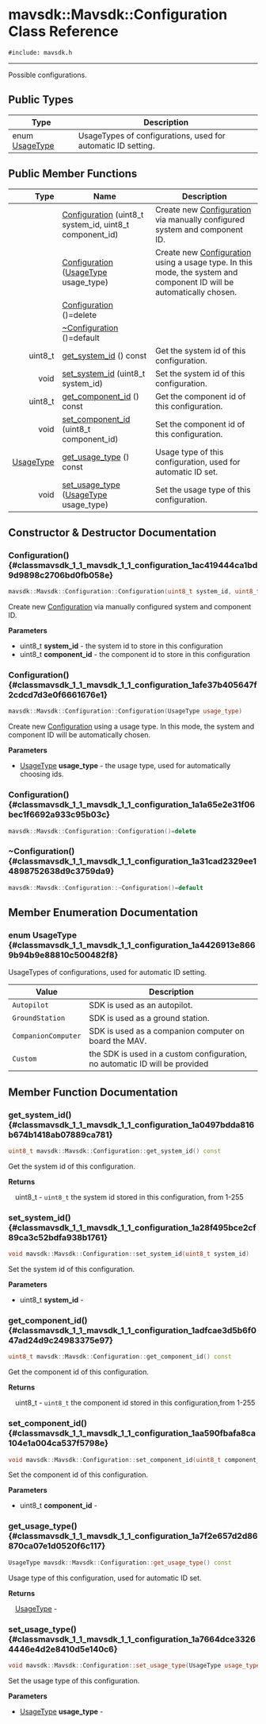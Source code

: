 # mavsdk::Mavsdk::Configuration Class Reference
`#include: mavsdk.h`

----


Possible configurations. 


## Public Types


Type | Description
--- | ---
enum [UsageType](#classmavsdk_1_1_mavsdk_1_1_configuration_1a4426913e8669b94b9e88810c500482f8) | UsageTypes of configurations, used for automatic ID setting.

## Public Member Functions


Type | Name | Description
---: | --- | ---
&nbsp; | [Configuration](#classmavsdk_1_1_mavsdk_1_1_configuration_1ac419444ca1bd9d9898c2706bd0fb058e) (uint8_t system_id, uint8_t component_id) | Create new [Configuration](classmavsdk_1_1_mavsdk_1_1_configuration.md) via manually configured system and component ID.
&nbsp; | [Configuration](#classmavsdk_1_1_mavsdk_1_1_configuration_1afe37b405647f2cdcd7d3e0f6661676e1) ([UsageType](classmavsdk_1_1_mavsdk_1_1_configuration.md#classmavsdk_1_1_mavsdk_1_1_configuration_1a4426913e8669b94b9e88810c500482f8) usage_type) | Create new [Configuration](classmavsdk_1_1_mavsdk_1_1_configuration.md) using a usage type. In this mode, the system and component ID will be automatically chosen.
&nbsp; | [Configuration](#classmavsdk_1_1_mavsdk_1_1_configuration_1a1a65e2e31f06bec1f6692a933c95b03c) ()=delete |
&nbsp; | [~Configuration](#classmavsdk_1_1_mavsdk_1_1_configuration_1a31cad2329ee14898752638d9c3759da9) ()=default |
uint8_t | [get_system_id](#classmavsdk_1_1_mavsdk_1_1_configuration_1a0497bdda816b674b1418ab07889ca781) () const | Get the system id of this configuration.
void | [set_system_id](#classmavsdk_1_1_mavsdk_1_1_configuration_1a28f495bce2cf89ca3c52bdfa938b1761) (uint8_t system_id) | Set the system id of this configuration.
uint8_t | [get_component_id](#classmavsdk_1_1_mavsdk_1_1_configuration_1adfcae3d5b6f047ad24d9c24983375e97) () const | Get the component id of this configuration.
void | [set_component_id](#classmavsdk_1_1_mavsdk_1_1_configuration_1aa590fbafa8ca104e1a004ca537f5798e) (uint8_t component_id) | Set the component id of this configuration.
[UsageType](classmavsdk_1_1_mavsdk_1_1_configuration.md#classmavsdk_1_1_mavsdk_1_1_configuration_1a4426913e8669b94b9e88810c500482f8) | [get_usage_type](#classmavsdk_1_1_mavsdk_1_1_configuration_1a7f2e657d2d86870ca07e1d0520f6c117) () const | Usage type of this configuration, used for automatic ID set.
void | [set_usage_type](#classmavsdk_1_1_mavsdk_1_1_configuration_1a7664dce33264446e4d2e8410d5e140c6) ([UsageType](classmavsdk_1_1_mavsdk_1_1_configuration.md#classmavsdk_1_1_mavsdk_1_1_configuration_1a4426913e8669b94b9e88810c500482f8) usage_type) | Set the usage type of this configuration.


## Constructor & Destructor Documentation


### Configuration() {#classmavsdk_1_1_mavsdk_1_1_configuration_1ac419444ca1bd9d9898c2706bd0fb058e}
```cpp
mavsdk::Mavsdk::Configuration::Configuration(uint8_t system_id, uint8_t component_id)
```


Create new [Configuration](classmavsdk_1_1_mavsdk_1_1_configuration.md) via manually configured system and component ID.


**Parameters**

* uint8_t **system_id** - the system id to store in this configuration
* uint8_t **component_id** - the component id to store in this configuration

### Configuration() {#classmavsdk_1_1_mavsdk_1_1_configuration_1afe37b405647f2cdcd7d3e0f6661676e1}
```cpp
mavsdk::Mavsdk::Configuration::Configuration(UsageType usage_type)
```


Create new [Configuration](classmavsdk_1_1_mavsdk_1_1_configuration.md) using a usage type. In this mode, the system and component ID will be automatically chosen.


**Parameters**

* [UsageType](classmavsdk_1_1_mavsdk_1_1_configuration.md#classmavsdk_1_1_mavsdk_1_1_configuration_1a4426913e8669b94b9e88810c500482f8) **usage_type** - the usage type, used for automatically choosing ids.

### Configuration() {#classmavsdk_1_1_mavsdk_1_1_configuration_1a1a65e2e31f06bec1f6692a933c95b03c}
```cpp
mavsdk::Mavsdk::Configuration::Configuration()=delete
```


### ~Configuration() {#classmavsdk_1_1_mavsdk_1_1_configuration_1a31cad2329ee14898752638d9c3759da9}
```cpp
mavsdk::Mavsdk::Configuration::~Configuration()=default
```


## Member Enumeration Documentation


### enum UsageType {#classmavsdk_1_1_mavsdk_1_1_configuration_1a4426913e8669b94b9e88810c500482f8}


UsageTypes of configurations, used for automatic ID setting.


Value | Description
--- | ---
<span id="classmavsdk_1_1_mavsdk_1_1_configuration_1a4426913e8669b94b9e88810c500482f8a6ca1d2b081cc474f42cb95e3d04e6e68"></span> `Autopilot` | SDK is used as an autopilot. 
<span id="classmavsdk_1_1_mavsdk_1_1_configuration_1a4426913e8669b94b9e88810c500482f8af64f82089eddc6133add8c55c65d6687"></span> `GroundStation` | SDK is used as a ground station. 
<span id="classmavsdk_1_1_mavsdk_1_1_configuration_1a4426913e8669b94b9e88810c500482f8a8f2f82e1a7aa48819e9530d5c4977477"></span> `CompanionComputer` | SDK is used as a companion computer on board the MAV. 
<span id="classmavsdk_1_1_mavsdk_1_1_configuration_1a4426913e8669b94b9e88810c500482f8a90589c47f06eb971d548591f23c285af"></span> `Custom` | the SDK is used in a custom configuration, no automatic ID will be provided 

## Member Function Documentation


### get_system_id() {#classmavsdk_1_1_mavsdk_1_1_configuration_1a0497bdda816b674b1418ab07889ca781}
```cpp
uint8_t mavsdk::Mavsdk::Configuration::get_system_id() const
```


Get the system id of this configuration.


**Returns**

&emsp;uint8_t - `uint8_t` the system id stored in this configuration, from 1-255

### set_system_id() {#classmavsdk_1_1_mavsdk_1_1_configuration_1a28f495bce2cf89ca3c52bdfa938b1761}
```cpp
void mavsdk::Mavsdk::Configuration::set_system_id(uint8_t system_id)
```


Set the system id of this configuration.


**Parameters**

* uint8_t **system_id** - 

### get_component_id() {#classmavsdk_1_1_mavsdk_1_1_configuration_1adfcae3d5b6f047ad24d9c24983375e97}
```cpp
uint8_t mavsdk::Mavsdk::Configuration::get_component_id() const
```


Get the component id of this configuration.


**Returns**

&emsp;uint8_t - `uint8_t` the component id stored in this configuration,from 1-255

### set_component_id() {#classmavsdk_1_1_mavsdk_1_1_configuration_1aa590fbafa8ca104e1a004ca537f5798e}
```cpp
void mavsdk::Mavsdk::Configuration::set_component_id(uint8_t component_id)
```


Set the component id of this configuration.


**Parameters**

* uint8_t **component_id** - 

### get_usage_type() {#classmavsdk_1_1_mavsdk_1_1_configuration_1a7f2e657d2d86870ca07e1d0520f6c117}
```cpp
UsageType mavsdk::Mavsdk::Configuration::get_usage_type() const
```


Usage type of this configuration, used for automatic ID set.


**Returns**

&emsp;[UsageType](classmavsdk_1_1_mavsdk_1_1_configuration.md#classmavsdk_1_1_mavsdk_1_1_configuration_1a4426913e8669b94b9e88810c500482f8) - 

### set_usage_type() {#classmavsdk_1_1_mavsdk_1_1_configuration_1a7664dce33264446e4d2e8410d5e140c6}
```cpp
void mavsdk::Mavsdk::Configuration::set_usage_type(UsageType usage_type)
```


Set the usage type of this configuration.


**Parameters**

* [UsageType](classmavsdk_1_1_mavsdk_1_1_configuration.md#classmavsdk_1_1_mavsdk_1_1_configuration_1a4426913e8669b94b9e88810c500482f8) **usage_type** - 